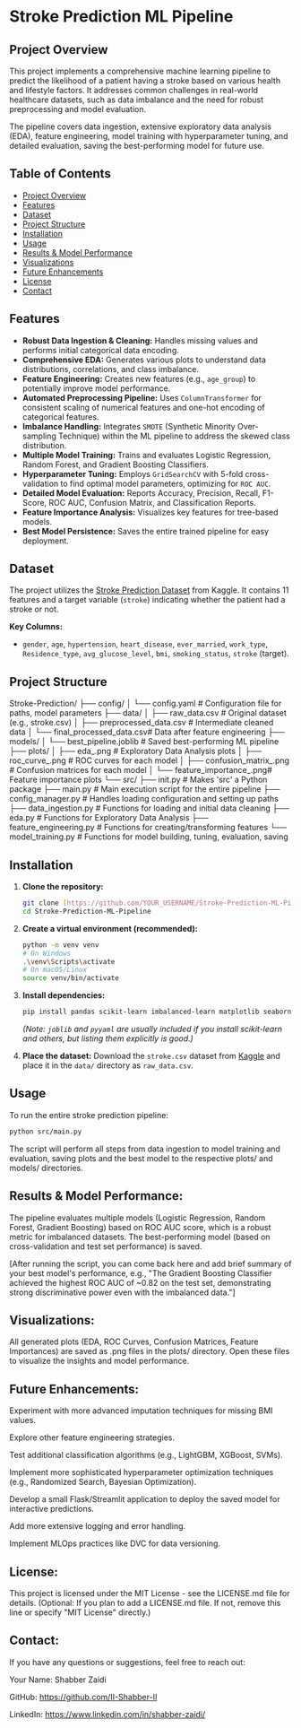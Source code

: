 # Stroke Prediction ML Pipeline

## Project Overview

This project implements a comprehensive machine learning pipeline to predict the likelihood of a patient having a stroke based on various health and lifestyle factors. It addresses common challenges in real-world healthcare datasets, such as data imbalance and the need for robust preprocessing and model evaluation.

The pipeline covers data ingestion, extensive exploratory data analysis (EDA), feature engineering, model training with hyperparameter tuning, and detailed evaluation, saving the best-performing model for future use.

## Table of Contents

- [Project Overview](#project-overview)
- [Features](#features)
- [Dataset](#dataset)
- [Project Structure](#project-structure)
- [Installation](#installation)
- [Usage](#usage)
- [Results & Model Performance](#results--model-performance)
- [Visualizations](#visualizations)
- [Future Enhancements](#future-enhancements)
- [License](#license)
- [Contact](#contact)

## Features

* **Robust Data Ingestion & Cleaning:** Handles missing values and performs initial categorical data encoding.
* **Comprehensive EDA:** Generates various plots to understand data distributions, correlations, and class imbalance.
* **Feature Engineering:** Creates new features (e.g., `age_group`) to potentially improve model performance.
* **Automated Preprocessing Pipeline:** Uses `ColumnTransformer` for consistent scaling of numerical features and one-hot encoding of categorical features.
* **Imbalance Handling:** Integrates `SMOTE` (Synthetic Minority Over-sampling Technique) within the ML pipeline to address the skewed class distribution.
* **Multiple Model Training:** Trains and evaluates Logistic Regression, Random Forest, and Gradient Boosting Classifiers.
* **Hyperparameter Tuning:** Employs `GridSearchCV` with 5-fold cross-validation to find optimal model parameters, optimizing for `ROC AUC`.
* **Detailed Model Evaluation:** Reports Accuracy, Precision, Recall, F1-Score, ROC AUC, Confusion Matrix, and Classification Reports.
* **Feature Importance Analysis:** Visualizes key features for tree-based models.
* **Best Model Persistence:** Saves the entire trained pipeline for easy deployment.

## Dataset

The project utilizes the [Stroke Prediction Dataset](https://www.kaggle.com/datasets/fedesoriano/stroke-prediction-dataset) from Kaggle.
It contains 11 features and a target variable (`stroke`) indicating whether the patient had a stroke or not.

**Key Columns:**
* `gender`, `age`, `hypertension`, `heart_disease`, `ever_married`, `work_type`, `Residence_type`, `avg_glucose_level`, `bmi`, `smoking_status`, `stroke` (target).

## Project Structure

Stroke-Prediction/
├── config/
│   └── config.yaml             # Configuration file for paths, model parameters
├── data/
│   ├── raw_data.csv            # Original dataset (e.g., stroke.csv)
│   ├── preprocessed_data.csv   # Intermediate cleaned data
│   └── final_processed_data.csv# Data after feature engineering
├── models/
│   └── best_pipeline.joblib    # Saved best-performing ML pipeline
├── plots/
│   ├── eda_.png               # Exploratory Data Analysis plots
│   ├── roc_curve_.png         # ROC curves for each model
│   ├── confusion_matrix_.png  # Confusion matrices for each model
│   └── feature_importance_.png# Feature importance plots
└── src/
├── init.py             # Makes 'src' a Python package
├── main.py                 # Main execution script for the entire pipeline
├── config_manager.py       # Handles loading configuration and setting up paths
├── data_ingestion.py       # Functions for loading and initial data cleaning
├── eda.py                  # Functions for Exploratory Data Analysis
├── feature_engineering.py  # Functions for creating/transforming features
└── model_training.py       # Functions for model building, tuning, evaluation, saving

## Installation

1.  **Clone the repository:**
    ```bash
    git clone [https://github.com/YOUR_USERNAME/Stroke-Prediction-ML-Pipeline.git](https://github.com/YOUR_USERNAME/Stroke-Prediction-ML-Pipeline.git)
    cd Stroke-Prediction-ML-Pipeline
    ```

2.  **Create a virtual environment (recommended):**
    ```bash
    python -m venv venv
    # On Windows
    .\venv\Scripts\activate
    # On macOS/Linux
    source venv/bin/activate
    ```

3.  **Install dependencies:**
    ```bash
    pip install pandas scikit-learn imbalanced-learn matplotlib seaborn joblib pyyaml
    ```
    *(Note: `joblib` and `pyyaml` are usually included if you install scikit-learn and others, but listing them explicitly is good.)*

4.  **Place the dataset:**
    Download the `stroke.csv` dataset from [Kaggle](https://www.kaggle.com/datasets/fedesoriano/stroke-prediction-dataset) and place it in the `data/` directory as `raw_data.csv`.

## Usage

To run the entire stroke prediction pipeline:

```bash
python src/main.py
```

The script will perform all steps from data ingestion to model training and evaluation, saving plots and the best model to the respective plots/ and models/ directories.

## Results & Model Performance:
The pipeline evaluates multiple models (Logistic Regression, Random Forest, Gradient Boosting) based on ROC AUC score, which is a robust metric for imbalanced datasets. The best-performing model (based on cross-validation and test set performance) is saved.

[After running the script, you can come back here and add brief summary of your best model's performance, e.g., "The Gradient Boosting Classifier achieved the highest ROC AUC of ~0.82 on the test set, demonstrating strong discriminative power even with the imbalanced data."]

## Visualizations:
All generated plots (EDA, ROC Curves, Confusion Matrices, Feature Importances) are saved as .png files in the plots/ directory. Open these files to visualize the insights and model performance.

## Future Enhancements:
Experiment with more advanced imputation techniques for missing BMI values.

Explore other feature engineering strategies.

Test additional classification algorithms (e.g., LightGBM, XGBoost, SVMs).

Implement more sophisticated hyperparameter optimization techniques (e.g., Randomized Search, Bayesian Optimization).

Develop a small Flask/Streamlit application to deploy the saved model for interactive predictions.

Add more extensive logging and error handling.

Implement MLOps practices like DVC for data versioning.

## License:
This project is licensed under the MIT License - see the LICENSE.md file for details.
(Optional: If you plan to add a LICENSE.md file. If not, remove this line or specify "MIT License" directly.)

## Contact:
If you have any questions or suggestions, feel free to reach out:

Your Name: Shabber Zaidi

GitHub: https://github.com/II-Shabber-II

LinkedIn: https://www.linkedin.com/in/shabber-zaidi/

